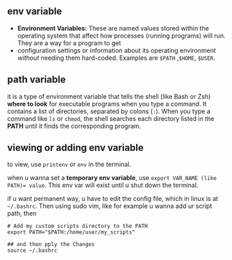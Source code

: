 ## env variable
* **Environment Variables:** These are named values stored within the operating system that affect how processes (running programs) will run. They are a way for a program to get
* configuration settings or information about its operating environment *without* needing them hard-coded. Examples are `$PATH` ,`$HOME`, `$USER`.

## path variable
it is a type of environment variable that tells the shell (like Bash or Zsh) **where to look** for executable programs when you type a command. It contains a list of directories, 
separated by colons (`:`). When you type a command like `ls` or `chmod`, the shell searches each directory listed in the **PATH** until it finds the corresponding program.

## viewing or adding env variable
to view, use `printenv` or `env` in the terminal.

when u wanna set a **temporary env variable**, use `export VAR_NAME (like PATH)= value`. This env var will exist until u shut down the terminal. 

if u want permanent way, u have to edit the config file, which in linux is at `~/.bashrc`. Then using sudo vim, like for example u wanna add ur script path, then
```
# Add my custom scripts directory to the PATH
export PATH="$PATH:/home/user/my_scripts"

## and then pply the Changes
source ~/.bashrc
```
